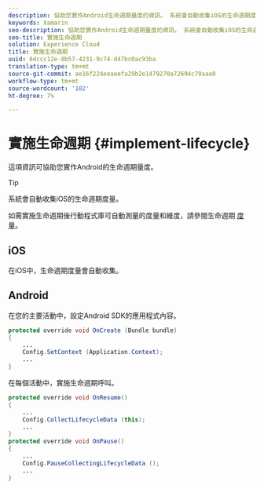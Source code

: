 ```yaml
---
description: 協助您實作Android生命週期量度的資訊。 系統會自動收集iOS的生命週期度量。
keywords: Xamarin
seo-description: 協助您實作Android生命週期量度的資訊。 系統會自動收集iOS的生命週期度量。
seo-title: 實施生命週期
solution: Experience Cloud
title: 實施生命週期
uuid: 6dccc12e-8b57-4231-9c74-d47bc0ac93ba
translation-type: tm+mt
source-git-commit: ae16f224eeaeefa29b2e1479270a72694c79aaa0
workflow-type: tm+mt
source-wordcount: '102'
ht-degree: 7%

---
```



# 實施生命週期 {#implement-lifecycle}

這項資訊可協助您實作Android的生命週期量度。

>[!TIP]
>
>系統會自動收集iOS的生命週期度量。

如需實施生命週期後行動程式庫可自動測量的度量和維度，請參閱生命週期 [度量](/help/ios/metrics.md)。

## iOS

在iOS中，生命週期度量會自動收集。

## Android

在您的主要活動中，設定Android SDK的應用程式內容。

```java
protected override void OnCreate (Bundle bundle) 
{
    ... 
    Config.SetContext (Application.Context); 
    ... 
}
```

在每個活動中，實施生命週期呼叫。

```java
protected override void OnResume()
{
    ...
    Config.CollectLifecycleData (this);
    ...
}
protected override void OnPause() 
{
    ...
    Config.PauseCollectingLifecycleData ();
    ...
}
```
